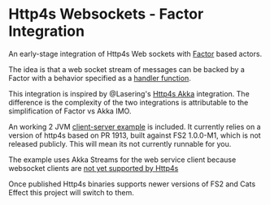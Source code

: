 # Http4s Websockets - Factor Integration

An early-stage integration of Http4s Web sockets with [Factor](https://github.com/benhutchison/factor) based actors.

The idea is that a web socket stream of messages can be backed by a Factor with a behavior specified as a
[handler function](./src/main/scala/factor/http4s/WebSocket.scala).

This integration is inspired by @Lasering's [Http4s Akka](https://github.com/Lasering/http4s-akka) integration.
The difference is the complexity of the two integrations is attributable to the simplification of Factor vs Akka IMO.

An working 2 JVM [client-server example](./integrationTest/src/multi-jvm/scala/factor/http4s/integrationtest/FactorHttp4sWebsocketTest.scala)
is included. It currently relies on a version of http4s based on PR 1913,
built against FS2 1.0.0-M1, which is not released publicly. This will mean its not currently runnable for you.

The example uses Akka Streams for the web service client because websocket clients are [not yet supported by Http4s](https://github.com/http4s/http4s/issues/330)

Once published Http4s binaries supports newer versions of FS2 and Cats Effect this project will switch to them.